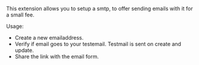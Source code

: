 This extension allows you to setup a smtp, to offer sending emails with it for a small fee.

Usage:
* Create a new emailaddress.
* Verify if email goes to your testemail. Testmail is sent on create and update.
* Share the link with the email form.
